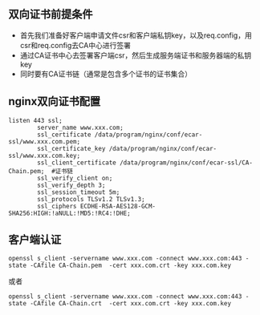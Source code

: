 ## 双向证书前提条件
- 首先我们准备好客户端申请文件csr和客户端私钥key，以及req.config，用csr和req.config去CA中心进行签署
- 通过CA证书中心去签署客户端csr，然后生成服务端证书和服务器端的私钥key
- 同时要有CA证书链（通常是包含多个证书的证书集合）

## nginx双向证书配置
```
listen 443 ssl;
        server_name www.xxx.com;
        ssl_certificate /data/program/nginx/conf/ecar-ssl/www.xxx.com.pem;
        ssl_certificate_key /data/program/nginx/conf/ecar-ssl/www.xxx.com.key;    
        ssl_client_certificate /data/program/nginx/conf/ecar-ssl/CA-Chain.pem;  #证书链
        ssl_verify_client on;
        ssl_verify_depth 3;
        ssl_session_timeout 5m;
        ssl_protocols TLSv1.2 TLSv1.3;
        ssl_ciphers ECDHE-RSA-AES128-GCM-SHA256:HIGH:!aNULL:!MD5:!RC4:!DHE; 
```
## 客户端认证
```
openssl s_client -servername www.xxx.com -connect www.xxx.com:443 -state -CAfile CA-Chain.pem  -cert xxx.com.crt -key xxx.com.key
```
或者
```
openssl s_client -servername www.xxx.com -connect www.xxx.com:443 -state -CAfile CA-Chain.crt  -cert xxx.com.crt -key xxx.com.key
```
